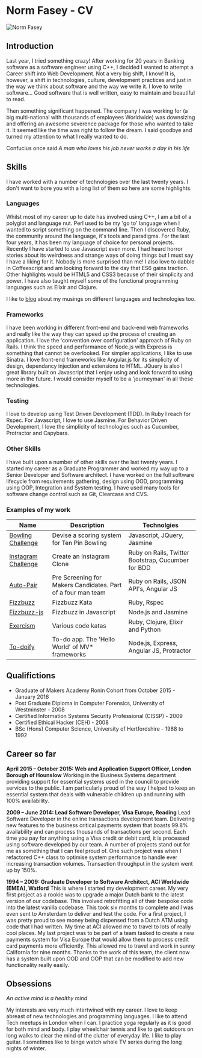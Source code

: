 # Norm Fasey - CV

![Norm Fasey](http://i.imgur.com/aNJ4uDQ.jpg)

## Introduction

Last year, I tried something crazy! After working for 20 years in Banking software as a software engineer using C++, I decided I wanted to attempt a Career shift into Web Development. Not a very big shift, I know! It is, however, a shift in technologies, culture, development practices and just in the way we think about software and the way we write it. I love to write software... Good software that is well written, easy to maintain and beautiful to read. 

Then something significant happened. The company I was working for (a big multi-national with thousands of employees Worldwide) was downsizing and offering an awesome severence package for those who wanted to take it. It seemed like the time was right to follow the dream. I said goodbye and turned my attention to what I really wanted to do. 

Confucius once said *A man who loves his job never works a day in his life* 

## Skills

I have worked with a number of technologies over the last twenty years. I don't want to bore you with a long list of them so here are some highlights.

### Languages

Whilst most of my career up to date has involved using C++, I am a bit of a polyglot and language nut. Perl used to be my 'go to' language when I wanted to script something on the command line. Then I discovered Ruby, the community around the language, it's tools and paradigms. For the last four years, it has been my language of choice for personal projects. Recently I have started to use Javascript even more. I had heard horror stories about its weirdness and strange ways of doing things but I must say I have a liking for it. Nobody is more surprised than me! I also love to dabble in Coffeescript and am looking forward to the day that ES6 gains traction. Other highlights would be HTML5 and CSS3 because of their simplicity and power. I have also taught myself some of the functional programming languages such as Elixir and Clojure.

I like to [blog](http://deathray1977.net/thinking/) about my musings on different languages and technologies too.

### Frameworks

I have been working in different front-end and back-end web frameworks and really like the way they can speed up the process of creating an application. I love the 'convention over configuration' approach of Ruby on Rails. I think the speed and performance of Node.js with Express is something that cannot be overlooked. For simpler applications, I like to use Sinatra. I love front-end frameworks like Angular.js for its simplicity of design, dependancy injection and extensions to HTML. JQuery is also I great library built on Javascript that I enjoy using and look forward to using more in the future. I would consider myself to be a 'journeyman' in all these technologies. 

### Testing 

I love to develop using Test Driven Development (TDD). In Ruby I reach for Rspec. For Javascript, I love to use Jasmine. For Behavior Driven Development, I love the simplicity of technologies such as Cucumber, Protractor and Capybara.

### Other Skills

I have built upon a number of other skills over the last twenty years. I started my career as a Graduate Programmer and worked my way up to a Senior Developer and Software architect. I have worked on the full software lifecycle from requirements gathering, design using OOD, programming using OOP, Integration and System testing. I have used many tools for software change control such as Git, Clearcase and CVS.

### Examples of my work

| Name              | Description                                 | Technolgies |
| --- | --- | --- |
| [Bowling Challenge](https://github.com/DeathRay1977/bowling-challenge) | Devise a scoring system for Ten Pin Bowling | Javascript, JQuery, Jasmine | 
| [Instagram Challenge](https://github.com/DeathRay1977/instagram-challenge) | Create an Instagram Clone | Ruby on Rails, Twitter Bootstrap, Cucumber for BDD |
| [Auto-Pair](https://github.com/DeathRay1977/Auto-pair) | Pre Screening for Makers Candidates. Part of a four man team | Ruby on Rails, JSON API's, Angular JS |
| [Fizzbuzz](https://github.com/DeathRay1977/fizzbuzz)| Fizzbuzz Kata | Ruby, Rspec |
| [Fizzbuzz-js](https://github.com/DeathRay1977/fizzbuzz-js)| Fizzbuzz in Javascript | Node.js and Jasmine |
| [Exercism](https://github.com/DeathRay1977/exercism) | Various code katas | Ruby, Clojure, Elixir and Python |
| [To-doify](https://github.com/DeathRay1977/todo_challenge) | To-do app. The 'Hello World' of MV* frameworks | Node.js, Express, Angular JS, Protractor |

## Qualifictions

* Graduate of Makers Academy Ronin Cohort from October 2015 - January 2016
* Post Graduate Diploma in Computer Forensics, University of Westminster - 2008
* Certified Information Systems Security Professional (CISSP) - 2009
* Certified Ethical Hacker (CEH) - 2008
* BSc (Hons) Computer Science, University of Hertfordshire - 1988 to 1992

## Career so far

**April 2015 – October 2015: Web and Application Support Officer, London Borough of Hounslow**
Working in the Business Systems department providing support for essential systems used in the council to provide services to the public. I am particularly proud of the way I helped to keep an essential system that deals with vulnerable children up and running with 100% availability.

**2009 – June 2014: Lead Software Developer, Visa Europe, Reading**
Lead Software Developer in the online transactions development team. Delivering new features to the business critical payments system that boasts 99.8% availability and can process thousands of transactions per second. Each time you pay for anything using a Visa credit or debit card, it is processed using software developed by our team. A number of projects stand out for me as something that I can feel proud of. One such project was when I refactored C++ class to optimise system performance to handle ever increasing transaction volumes. Transaction throughput in the system went up by 150%.


**1994 – 2009: Graduate Developer to Software Architect, ACI Worldwide (EMEA), Watford**
This is where I started my development career. My very first project as a rookie was to upgrade a major Dutch bank to the latest version of our codebase. This involved retrofitting all of their bespoke code into the latest vanilla codebase. This took six months to complete and I was even sent to Amsterdam to deliver and test the code. For a first project, I was pretty proud to see money being dispensed from a Dutch ATM using code that I had written. My time at ACI allowed me to travel to lots of really cool places. My last project was to be part of a team tasked to create a new payments system for Visa Europe that would allow them to process credit card payments more efficiently. This allowed me to travel and work in sunny California for nine months. Thanks to the work of this team, the client now has a system built upon OOD and OOP that can be modified to add new functionality really easily.

## Obsessions

*An active mind is a healthy mind*

My interests are very much intertwined with my career. I love to keep abreast of new technologies and programming languages. I like to attend Tech meetups in London when I can. I practice yoga regularly as it is good for both mind and body. I play wheelchair tennis and like to get outdoors on long walks to clear the mind of the clutter of everyday life. I like to play guitar. I sometimes like to binge watch whole TV series during the long nights of winter.

